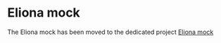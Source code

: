 # Eliona mock #

The Eliona mock has been moved to the dedicated project [Eliona mock](https://github.com/eliona-smart-building-assistant/eliona-mock) 
